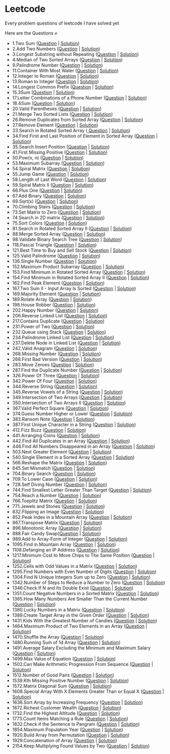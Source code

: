 # Leetcode
 Every problem questions of leetcode I have solved yet
 
 Here are the Questions ✊
 
- 1.Two Sum (<a href="https://leetcode.com/problems/two-sum/">Question</a> | <a href="https://github.com/AshutoshRath1612/Leetcode/blob/main/TwoSum.java">Solution</a>)
- 2.Add Two Numbers (<a href="https://leetcode.com/problems/add-two-numbers/">Question</a> | <a href="https://github.com/AshutoshRath1612/Leetcode/blob/main/Add_two_nums.java">Solution</a>)
- 3.Longest Substring without Repeating (<a href="https://leetcode.com/problems/longest-substring-without-repeating-characters/">Question</a> | <a href="https://github.com/AshutoshRath1612/Leetcode/blob/main/longest_substring_without_repeating.java">Solution</a>)
- 4.Median of Two Sorted Arrays (<a href="https://leetcode.com/problems/median-of-two-sorted-arrays/">Question</a> | <a href="https://github.com/AshutoshRath1612/Leetcode/blob/main/median_of_two_array.java">Solution</a>)
- 9.Palindrome Number (<a href="https://leetcode.com/problems/palindrome-number/">Question</a> | <a href="https://github.com/AshutoshRath1612/Leetcode/blob/main/Palindrome_Number.java">Solution</a>)
- 11.Container With Most Water (<a href="https://leetcode.com/problems/container-with-most-water/">Question</a> | <a href="https://github.com/AshutoshRath1612/Leetcode/blob/main/Container_With_Most_Water.java">Solution</a>)
- 12.Integer to Roman (<a href="https://leetcode.com/problems/integer-to-roman/">Question</a> | <a href="https://github.com/AshutoshRath1612/Leetcode/blob/main/Integer_to_Roman.java">Solution</a>)
- 13.Roman to Integer (<a href="https://leetcode.com/problems/roman-to-integer/">Question</a> | <a href="https://github.com/AshutoshRath1612/Leetcode/blob/main/Roman_to_integer.java">Solution</a>)
- 14.Longest Common Prefix (<a href="https://leetcode.com/problems/longest-common-prefix/">Question</a> | <a href="https://github.com/AshutoshRath1612/Leetcode/blob/main/LongestCommonPrefix.java">Solution</a>)
- 15.3Sum (<a href="https://leetcode.com/problems/3sum/">Question</a> | <a href="https://github.com/AshutoshRath1612/Leetcode/blob/main/_3Sum.java">Solution</a>)
- 17.Letter Combinations of a Phone Number (<a href="https://leetcode.com/problems/letter-combinations-of-a-phone-number/">Question</a> | <a href="https://github.com/AshutoshRath1612/Leetcode/blob/main/Letter_Combinations_ofPhone_Number.java">Solution</a>)
- 18.4Sum (<a href="https://leetcode.com/problems/4sum/">Question</a> | <a href="https://github.com/AshutoshRath1612/Leetcode/blob/main/_4Sum.java">Solution</a>)
- 20.Valid Parentheses (<a href="https://leetcode.com/problems/valid-parentheses/">Question</a> | <a href="https://github.com/AshutoshRath1612/Leetcode/blob/main/ValidParenthesis.java">Solution</a>)
- 21.Merge Two Sorted Lists (<a href="https://leetcode.com/problems/merge-two-sorted-lists/">Question</a> | <a href="https://github.com/AshutoshRath1612/Leetcode/blob/main/MergeTwoSortedList.java">Solution</a>)
- 26.Remove Duplicates from Sorted Array (<a href="https://leetcode.com/problems/remove-duplicates-from-sorted-array/">Question</a> | <a href="https://github.com/AshutoshRath1612/Leetcode/blob/main/RemoveDuplicatesFromSortedArray.java">Solution</a>)
- 27.Remove Element (<a href="https://leetcode.com/problems/remove-element/">Question</a> | <a href="https://github.com/AshutoshRath1612/Leetcode/blob/main/RemoveElement.java">Solution</a>)
- 33.Search in Rotated Sorted Array (<a href="https://leetcode.com/problems/search-in-rotated-sorted-array/"> Question</a> | <a href="https://github.com/AshutoshRath1612/Leetcode/blob/main/Search_in_Roated_Array.java">Solution</a>)
- 34.Find First and Last Position of Element in Sorted Array (<a href="https://leetcode.com/problems/find-first-and-last-position-of-element-in-sorted-array/">Question</a> | <a href="https://github.com/AshutoshRath1612/Leetcode/blob/main/First_Last_of_Sorted_Array.java">Solution</a>)
- 35.Search Insert Position (<a href="https://leetcode.com/problems/search-insert-position/description/">Question</a> | <a href="https://github.com/AshutoshRath1612/Leetcode/blob/main/SearchInsertPosition.java">Solution</a>)
- 41.First Missing Positive (<a href="https://leetcode.com/problems/first-missing-positive/">Question</a> | <a href="https://github.com/AshutoshRath1612/Leetcode/blob/main/FindMissingPositive.java">Solution</a>)
- 50.Pow(x, n) (<a href="https://leetcode.com/problems/powx-n/">Question</a> | <a href="https://github.com/AshutoshRath1612/Leetcode/blob/main/Pow_x_n_.java">Solution</a>)
- 53.Maximum Subarray (<a href="https://leetcode.com/problems/maximum-subarray/">Question</a> | <a href="https://github.com/AshutoshRath1612/Leetcode/blob/main/MaximumSubarray.java">Solution</a>)
- 54.Spiral Matrix (<a href="https://leetcode.com/problems/spiral-matrix/">Question</a> | <a href="https://github.com/AshutoshRath1612/Leetcode/blob/main/SpiralMatrix.java">Solution</a>)
- 55.Jump Game (<a href="https://leetcode.com/problems/jump-game/">Question</a> | <a href="https://github.com/AshutoshRath1612/Leetcode/blob/main/JumpGame.java">Solution</a>)
- 58.Length of Last Word (<a href="https://leetcode.com/problems/length-of-last-word/">Question</a> | <a href="https://github.com/AshutoshRath1612/Leetcode/blob/main/LengthOfLastWord.java">Solution</a>)
- 59.Spiral Matrix II (<a href="https://leetcode.com/problems/spiral-matrix-ii/">Question</a> | <a href="https://github.com/AshutoshRath1612/Leetcode/blob/main/SpiralMatrix_II.java">Solution</a>)
- 66.Plus One (<a href="https://leetcode.com/problems/plus-one/">Question</a> | <a href="https://github.com/AshutoshRath1612/Leetcode/blob/main/PlusOne.java">Solution</a>)
- 67.Add Binary (<a href="https://leetcode.com/problems/add-binary/">Question</a> | <a href="https://github.com/AshutoshRath1612/Leetcode/blob/main/AddBinary.java">Solution</a>)
- 69.Sqrt(x) (<a href="https://leetcode.com/problems/sqrtx/">Question</a> | <a href="https://github.com/AshutoshRath1612/Leetcode/blob/main/Sqrt_x.java">Solution</a>)
- 70.Climbing Stairs (<a href="https://leetcode.com/problems/climbing-stairs/">Question</a> | <a href="https://github.com/AshutoshRath1612/Leetcode/blob/main/ClimbingStairs.java">Solution</a>)
- 73.Set Matrix to Zero (<a href="https://leetcode.com/problems/set-matrix-zeroes/">Question</a> | <a href="https://github.com/AshutoshRath1612/Leetcode/blob/main/SetMatrixZero.java">Solution</a>)
- 74.Search in 2D matrix (<a href="https://leetcode.com/problems/search-a-2d-matrix">Question</a> | <a href="https://github.com/AshutoshRath1612/Leetcode/blob/main/Search2dmatrix.java">Solution</a>)
- 75.Sort Colors (<a href="https://leetcode.com/problems/sort-colors/">Question</a> | <a href="https://github.com/AshutoshRath1612/Leetcode/blob/main/SortColors.java">Solution</a>)
- 81.Search in Rotated Sorted Array II (<a href="https://leetcode.com/problems/search-in-rotated-sorted-array-ii/">Question</a> | <a href="https://github.com/AshutoshRath1612/Leetcode/blob/main/Search_in_Rotated_Array_II.java">Solution</a>)
- 88.Merge Sorted Array (<a href="https://leetcode.com/problems/merge-sorted-array/">Question</a> | <a href="https://github.com/AshutoshRath1612/Leetcode/blob/main/MergeSortedArray.java">Solution</a>)
- 98.Validate Binary Search Tree (<a href="https://leetcode.com/problems/validate-binary-search-tree/">Question</a> | <a href="https://github.com/AshutoshRath1612/Leetcode/blob/main/Validate_Binary_Search_Tree.java">Solution</a>)
- 118.Pascal Triangle (<a href="https://leetcode.com/problems/pascals-triangle/">Question</a> | <a href="https://github.com/AshutoshRath1612/Leetcode/blob/main/PascalsTriangle.java">Solution</a>)
- 121.Best Time to Buy and Sell Stock (<a href="https://leetcode.com/problems/best-time-to-buy-and-sell-stock/">Question</a> | <a href="https://github.com/AshutoshRath1612/Leetcode/blob/main/BestTimeTOBuySell.java">Solution</a>)
- 125.Valid Palindrome (<a href="https://leetcode.com/problems/valid-palindrome/">Question</a> | <a href="https://github.com/AshutoshRath1612/Leetcode/blob/main/ValidPalindrome.java">Solution</a>)
- 136.Single Number (<a href="https://leetcode.com/problems/single-number/">Question</a> | <a href="https://github.com/AshutoshRath1612/Leetcode/blob/main/SingleNumber.java">Solution</a>)
- 152.Maximum Product Subarray (<a href="https://leetcode.com/problems/maximum-product-subarray/">Question</a> | <a href="https://github.com/AshutoshRath1612/Leetcode/blob/main/MaximumProductSubarray.java">Solution</a>)
- 153.Find Minimum in Rotated Sorted Array (<a href="https://leetcode.com/problems/find-minimum-in-rotated-sorted-array/">Question</a> | <a href="https://github.com/AshutoshRath1612/Leetcode/blob/main/MinimumInRotatedSortedArray.java">Solution</a>)
- 154.Find Minimum in Rotated Sorted Array II (<a href="https://leetcode.com/problems/find-minimum-in-rotated-sorted-array-ii/">Question</a> | <a href="https://github.com/AshutoshRath1612/Leetcode/blob/main/MinimumInRotatedSortedArray_II.java">Solution</a>)
- 162.Find Peak Element (<a href="https://leetcode.com/problems/find-peak-element/">Question</a> | <a href="https://github.com/AshutoshRath1612/Leetcode/blob/main/Peak_Element.java">Solution</a>)
- 167.Two Sum II - Input Array Is Sorted (<a href="https://leetcode.com/problems/two-sum-ii-input-array-is-sorted/">Question</a> | <a href="https://github.com/AshutoshRath1612/Leetcode/blob/main/TwoSum_II.java">Solution</a>)
- 169.Majority Element (<a href="https://leetcode.com/problems/majority-element/">Question</a> | <a href="https://github.com/AshutoshRath1612/Leetcode/blob/main/MajorityElements.java">Solution</a>)
- 189.Rotate Array (<a href="https://leetcode.com/problems/rotate-array/">Question</a> | <a href="https://github.com/AshutoshRath1612/Leetcode/blob/main/RotateArray.java">Solution</a>)
- 198.House Robber (<a href="https://leetcode.com/problems/house-robber/">Question</a> | <a href="https://github.com/AshutoshRath1612/Leetcode/blob/main/House_Robber.java">Solution</a>)
- 202.Happy Number (<a href="https://leetcode.com/problems/happy-number/">Question</a> | <a href="https://github.com/AshutoshRath1612/Leetcode/blob/main/Happy_numbers.java">Solution</a>)
- 206.Reverse Linked List (<a href="https://leetcode.com/problems/reverse-linked-list/">Question</a> | <a href="https://github.com/AshutoshRath1612/Leetcode/blob/main/ReverseLinkedList.java">Solution</a>)
- 217.Contains Duplicate (<a href="https://leetcode.com/problems/contains-duplicate/">Question</a> | <a href="https://github.com/AshutoshRath1612/Leetcode/blob/main/ContainsDuplicate.java">Solution</a>)
- 231.Power of Two (<a href="https://leetcode.com/problems/power-of-two/">Question</a> | <a href="https://github.com/AshutoshRath1612/Leetcode/blob/main/PowerOfTwo.java">Solution</a>)
- 232.Queue using Stack (<a href="https://leetcode.com/problems/implement-queue-using-stacks/">Question</a> | <a href="https://github.com/AshutoshRath1612/Leetcode/blob/main/QueueUsingStack.java">Solution</a>)
- 234.Palindrome Linked List (<a href="https://leetcode.com/problems/palindrome-linked-list/">Question</a> | <a href="https://github.com/AshutoshRath1612/Leetcode/blob/main/Palindrome_Linked_List.java">Solution</a>)
- 237.Delete Node in Linked List (<a href="https://leetcode.com/problems/delete-node-in-a-linked-list/">Question</a> | <a href="https://github.com/AshutoshRath1612/Leetcode/blob/main/DeleteNodeLL.java">Solution</a>)
- 242.Valid Anagram (<a href="https://leetcode.com/problems/valid-anagram/">Question</a> | <a href="https://github.com/AshutoshRath1612/Leetcode/blob/main/ValidAnagram.java">Solution</a>)
- 268.Missing Number (<a href="https://leetcode.com/problems/missing-number/">Question</a> | <a href="https://github.com/AshutoshRath1612/Leetcode/blob/main/MissingNumber.java">Solution</a>)
- 268.First Bad Version (<a href="https://leetcode.com/problems/first-bad-version/">Question</a> | <a href="https://github.com/AshutoshRath1612/Leetcode/blob/main/FirstBadVersion.java">Solution</a>)
- 283.Move Zeroes (<a href="https://leetcode.com/problems/move-zeroes/">Question</a> | <a href="https://github.com/AshutoshRath1612/Leetcode/blob/main/MoveZeros.java">Solution</a>)
- 287.Find the Duplicate Number (<a href="https://leetcode.com/problems/find-the-duplicate-number/">Question</a> | <a href="https://github.com/AshutoshRath1612/Leetcode/blob/main/FindDuplicate.java">Solution</a>)
- 326.Power Of Three (<a href="https://leetcode.com/problems/power-of-three/">Question</a> | <a href="https://github.com/AshutoshRath1612/Leetcode/blob/main/PoweOf3.java">Solution</a>)
- 342.Power Of Four (<a href="https://leetcode.com/problems/power-of-four/">Question</a> | <a href="https://github.com/AshutoshRath1612/Leetcode/blob/main/PowerOfFour.java">Solution</a>)
- 344.Reverse String (<a href="https://leetcode.com/problems/reverse-string/">Question</a> | <a href="https://github.com/AshutoshRath1612/Leetcode/blob/main/ReverseString.java">Solution</a>)
- 345.Reverse Vowels of a String (<a href="https://leetcode.com/problems/reverse-vowels-of-a-string/">Question</a> | <a href="https://github.com/AshutoshRath1612/Leetcode/blob/main/ReverseVowellInString.java">Solution</a>)
- 349.Intersection of Two Arrays (<a href="https://leetcode.com/problems/intersection-of-two-arrays/">Question</a> | <a href="https://github.com/AshutoshRath1612/Leetcode/blob/main/IntersectionTwoArrays.java">Solution</a>)
- 350.Intersection of Two Arrays II (<a href="https://leetcode.com/problems/intersection-of-two-arrays-ii/">Question</a> | <a href="https://github.com/AshutoshRath1612/Leetcode/blob/main/IntersectionTwoArraysII.java">Solution</a>)
- 367.Valid Perfect Square (<a href="https://leetcode.com/problems/valid-perfect-square/">Question</a> | <a href="https://github.com/AshutoshRath1612/Leetcode/blob/main/ValidPerfectSquare.java">Solution</a>)
- 374.Guess Number Higher or Lower (<a href="https://leetcode.com/problems/guess-number-higher-or-lower/">Question</a> | <a href="https://github.com/AshutoshRath1612/Leetcode/blob/main/GuessNumberHigherOrLower.java">Solution</a>)
- 383.Ransom Note (<a href="https://leetcode.com/problems/ransom-note/">Question</a> | <a href="https://github.com/AshutoshRath1612/Leetcode/blob/main/RansomNote.java">Solution</a>)
- 387.First Unique Character in a String (<a href="https://leetcode.com/problems/first-unique-character-in-a-string/">Question</a> | <a href="https://github.com/AshutoshRath1612/Leetcode/blob/main/FirstUniqueInString.java">Solution</a>)
- 412.Fizz Buzz (<a href="https://leetcode.com/problems/fizz-buzz/">Question</a> | <a href="https://github.com/AshutoshRath1612/Leetcode/blob/main/FizzBuzz.java">Solution</a>)
- 441.Arranging Coins (<a href="https://leetcode.com/problems/arranging-coins/">Question</a> | <a href="https://github.com/AshutoshRath1612/Leetcode/blob/main/ArrangingCoins.java">Solution</a>)
- 442.Find All Duplicates in an Array (<a href="https://leetcode.com/problems/find-all-duplicates-in-an-array/">Question</a> | <a href="https://github.com/AshutoshRath1612/Leetcode/blob/main/FindAllDuplicates.java">Solution</a>)
- 448.Find All Numbers Disappeared in an Array (<a href="https://leetcode.com/problems/find-all-numbers-disappeared-in-an-array/">Question</a> | <a href="https://github.com/AshutoshRath1612/Leetcode/blob/main/All_NumsDisapperedInArray.java">Solution</a>)
- 503.Next Greater Element (<a href="https://leetcode.com/problems/next-greater-element-ii/">Question</a> | <a href="https://github.com/AshutoshRath1612/Leetcode/blob/main/NextGreaterElement_ii.java">Solution</a>)
- 540.Single Element in a Sorted Array (<a href="https://leetcode.com/problems/single-element-in-a-sorted-array/">Question</a> | <a href="https://github.com/AshutoshRath1612/Leetcode/blob/main/SingleElementInSortedArray.java">Solution</a>)
- 566.Reshape the Matrix (<a href="https://leetcode.com/problems/reshape-the-matrix/">Question</a> | <a href="https://github.com/AshutoshRath1612/Leetcode/blob/main/ReshapeMatrix.java">Solution</a>)
- 645.Set Mismatch (<a href="https://leetcode.com/problems/set-mismatch/">Question</a> | <a href="https://github.com/AshutoshRath1612/Leetcode/blob/main/SetMismatch.java">Solution</a>)
- 704.Binary Search (<a href="https://leetcode.com/problems/binary-search/">Question</a> | <a href="https://github.com/AshutoshRath1612/Leetcode/blob/main/BinarySearch.java">Solution</a>)
- 709.To Lower Case (<a href="https://leetcode.com/problems/to-lower-case/">Question</a> | <a href="https://github.com/AshutoshRath1612/Leetcode/blob/main/toLowerCase.java">Solution</a>)
- 728.Self Diving Number (<a href="https://leetcode.com/problems/self-dividing-numbers/">Question</a> | <a href="https://github.com/AshutoshRath1612/Leetcode/blob/main/SelfDivingNumber.java">Solution</a>)
- 744.Find Smallest Letter Greater Than Target (<a href="https://leetcode.com/problems/find-smallest-letter-greater-than-target/">Question</a> | <a href="https://github.com/AshutoshRath1612/Leetcode/blob/main/Smallest_letter_greater_then_target.java">Solution</a>)
- 754.Reach a Number (<a href="https://leetcode.com/problems/reach-a-number/">Question</a> | <a href="https://github.com/AshutoshRath1612/Leetcode/blob/main/ReachANumber.java">Solution</a>)
- 766.Toeplitz Matrix (<a href="https://leetcode.com/problems/toeplitz-matrix/">Question</a> | <a href="https://github.com/AshutoshRath1612/Leetcode/blob/main/ToeplitzMatrix.java">Solution</a>)
- 771.Jewels and Stones (<a href="https://leetcode.com/problems/jewels-and-stones/">Question</a> | <a href="https://github.com/AshutoshRath1612/Leetcode/blob/main/JewelsStones.java">Solution</a>)
- 832.Flipping an Image (<a href="https://leetcode.com/problems/flipping-an-image/">Question</a> | <a href="https://github.com/AshutoshRath1612/Leetcode/blob/main/FlippingAnImage.java">Solution</a>)
- 852.Peak Index in a Mountain Array (<a href="https://leetcode.com/problems/peak-index-in-a-mountain-array/">Question</a> | <a href="https://github.com/AshutoshRath1612/Leetcode/blob/main/Peak_Index_in_Mountain_Array.java">Solution</a>)
- 867.Transpose Matrix (<a href="https://leetcode.com/problems/transpose-matrix/">Question</a> | <a href="https://github.com/AshutoshRath1612/Leetcode/blob/main/TransposeMatrix.java">Solution</a>)
- 896.Monotonic Array (<a href="https://leetcode.com/problems/monotonic-array/">Question</a> | <a href="https://github.com/AshutoshRath1612/Leetcode/blob/main/MonotonicArray.java">Solution</a>)
- 888.Fair Candy Swap(<a href="https://leetcode.com/problems/fair-candy-swap/">Question</a> | <a href="https://github.com/AshutoshRath1612/Leetcode/blob/main/FairCandyswap.java">Solution</a>)
- 989.Add to Array-Form of Integer (<a href="https://leetcode.com/problems/add-to-array-form-of-integer/">Question</a> | <a href="https://github.com/AshutoshRath1612/Leetcode/blob/main/ArrayFormOfInteger.java">Solution</a>)
- 1095.Find in Mountain Array (<a href="https://leetcode.com/problems/find-in-mountain-array/">Question</a> | <a href="https://github.com/AshutoshRath1612/Leetcode/blob/main/Find_In_Mountain_Array.java">Solution</a>)
- 1108.Defanging an IP Address (<a href="https://leetcode.com/problems/defanging-an-ip-address/">Question</a> | <a href="https://github.com/AshutoshRath1612/Leetcode/blob/main/Defanging_IP.java">Solution</a>)
- 1217.Minimum Cost to Move Chips to The Same Position (<a href="https://leetcode.com/problems/minimum-cost-to-move-chips-to-the-same-position/">Question</a> | <a href="https://github.com/AshutoshRath1612/Leetcode/blob/main/MinimumCostToMoveCHip.java">Solution</a>)
- 1252.Cells with Odd Values in a Matrix (<a href="https://leetcode.com/problems/cells-with-odd-values-in-a-matrix/">Question</a> | <a href="https://github.com/AshutoshRath1612/Leetcode/blob/main/CellsWithOddValue.java">Solution</a>)
- 1295.Find Numbers with Even Number of Digits (<a href="https://leetcode.com/problems/find-numbers-with-even-number-of-digits/">Question</a> | <a href="https://github.com/AshutoshRath1612/Leetcode/blob/main/Find_Numbers_with_Even_Number_of_Digits.java">Solution</a>)
- 1304.Find N Unique Integers Sum up to Zero (<a href="https://leetcode.com/problems/find-n-unique-integers-sum-up-to-zero/">Question</a> | <a href="https://github.com/AshutoshRath1612/Leetcode/blob/main/SumToZero.java">Solution</a>)
- 1342.Number of Steps to Reduce a Number to Zero (<a href="https://leetcode.com/problems/number-of-steps-to-reduce-a-number-to-zero/">Question</a> | <a href="https://github.com/AshutoshRath1612/Leetcode/blob/main/NumberOfStepsto0.java">Solution</a>)
- 1346.Check If N and Its Double Exist (<a href="https://leetcode.com/problems/check-if-n-and-its-double-exist/description/">Question</a> | <a href="https://github.com/AshutoshRath1612/Leetcode/blob/main/NandDoubleExist.java">Solution</a>)
- 1351.Count Negative Numbers in a Sorted Matrix (<a href="https://leetcode.com/problems/count-negative-numbers-in-a-sorted-matrix/description/">Question</a> | <a href="https://github.com/AshutoshRath1612/Leetcode/blob/main/CountNegativeInMatrix.java">Solution</a>)
- 1365.How Many Numbers Are Smaller Than the Current Number (<a href="https://leetcode.com/problems/how-many-numbers-are-smaller-than-the-current-number/">Question</a> | <a href="https://github.com/AshutoshRath1612/Leetcode/blob/main/Number_Smaller_Than_Current_Num.java">Solution</a>)
- 1380.Lucky Numbers in a Matrix (<a href="https://leetcode.com/problems/lucky-numbers-in-a-matrix/">Question</a> | <a href="https://github.com/AshutoshRath1612/Leetcode/blob/main/LuckyNumberInMatrix.java">Solution</a>)
- 1389.Create Target Array in the Given Order (<a href="https://leetcode.com/problems/create-target-array-in-the-given-order/">Question</a> | <a href="https://github.com/AshutoshRath1612/Leetcode/blob/main/Create_TargetArrayOf_GivenOrder.java">Solution</a>)
- 1431.Kids With the Greatest Number of Candies (<a href="https://leetcode.com/problems/kids-with-the-greatest-number-of-candies/">Question</a> | <a href="https://github.com/AshutoshRath1612/Leetcode/blob/main/Kid_with_Greatest_Candies.java">Solution</a>)
- 1464.Maximum Product of Two Elements in an Array (<a href="https://leetcode.com/problems/maximum-product-of-two-elements-in-an-array/">Question</a> | <a href="https://github.com/AshutoshRath1612/Leetcode/blob/main/MaxProductOfTwoElement.java">Solution</a>)
- 1470.Shuffle the Array (<a href="https://leetcode.com/problems/shuffle-the-array/">Question</a> | <a href="https://github.com/AshutoshRath1612/Leetcode/blob/main/Shuffle_The_Array.java">Solution</a>)
- 1480.Running Sum of 1d Array (<a href="https://leetcode.com/problems/running-sum-of-1d-array/">Question</a> | <a href="https://github.com/AshutoshRath1612/Leetcode/blob/main/RunningSum_of_Array.java">Solution</a>)
- 1491.Average Salary Excluding the Minimum and Maximum Salary (<a href="https://leetcode.com/problems/average-salary-excluding-the-minimum-and-maximum-salary/">Question</a> | <a href="https://github.com/AshutoshRath1612/Leetcode/blob/main/AverageSalarayExcludingMM.java">Solution</a>)
- 1499.Max Value of Equation (<a href="https://leetcode.com/problems/max-value-of-equation/description/">Question</a> | <a href="https://github.com/AshutoshRath1612/Leetcode/blob/main/MaxValueOfEquation.java">Solution</a>)
- 1502.Can Make Arithmetic Progression From Sequence (<a href="https://leetcode.com/problems/can-make-arithmetic-progression-from-sequence/">Question</a> | <a href="https://github.com/AshutoshRath1612/Leetcode/blob/main/AR_FromSequence.java">Solution</a>)
- 1512.Number of Good Pairs (<a href="https://leetcode.com/problems/number-of-good-pairs/">Question</a> | <a href="https://github.com/AshutoshRath1612/Leetcode/blob/main/Number_of_Good_Pairs.java">Solution</a>)
- 1539.Kth Missing Positive Number (<a href="https://leetcode.com/problems/kth-missing-positive-number/description/">Question</a> | <a href="https://github.com/AshutoshRath1612/Leetcode/blob/main/KthMissingNumber.java">Solution</a>)
- 1572.Matrix Diagonal Sum (<a href="https://leetcode.com/problems/matrix-diagonal-sum/">Question</a> | <a href="https://github.com/AshutoshRath1612/Leetcode/blob/main/MatrixDiagonalSum.java">Solution</a>)
- 1608.Special Array With X Elements Greater Than or Equal X (<a href="https://leetcode.com/problems/special-array-with-x-elements-greater-than-or-equal-x/description/">Question</a> | <a href="https://github.com/AshutoshRath1612/Leetcode/blob/main/SpecialArrayElemGrEqX.java">Solution</a>)
- 1636.Sort Array by Increasing Frequency (<a href="https://leetcode.com/problems/sort-array-by-increasing-frequency/">Question</a> | <a href="https://github.com/AshutoshRath1612/Leetcode/blob/main/SortByIncreasingFrequency.java">Solution</a>)
- 1672.Richest Customer Wealth (<a href="https://leetcode.com/problems/richest-customer-wealth/">Question</a> | <a href="https://github.com/AshutoshRath1612/Leetcode/blob/main/Richest_Customer_Wealth.java">Solution</a>)
- 1732.Find the Highest Altitude (<a href="https://leetcode.com/problems/find-the-highest-altitude/">Question</a> | <a href="https://github.com/AshutoshRath1612/Leetcode/blob/main/HighestAltitude.java">Solution</a>)
- 1773.Count Items Matching a Rule (<a href="https://leetcode.com/problems/count-items-matching-a-rule/">Question</a> | <a href="https://github.com/AshutoshRath1612/Leetcode/blob/main/Count_item_MatchingRule.java">Solution</a>)
- 1832.Check if the Sentence Is Pangram (<a href="https://leetcode.com/problems/check-if-the-sentence-is-pangram/">Question</a> | <a href="https://github.com/AshutoshRath1612/Leetcode/blob/main/Check_IfPangram.java">Solution</a>)
- 1854.Maximum Population Year (<a href="https://leetcode.com/problems/maximum-population-year/">Question</a> | <a href="https://github.com/AshutoshRath1612/Leetcode/blob/main/MaximumPopulationYear.java">Solution</a>)
- 1920.Build Array from Permutation (<a href="https://leetcode.com/problems/build-array-from-permutation/">Question</a> | <a href="https://github.com/AshutoshRath1612/Leetcode/blob/main/Build_Array_from_Permutation.java">Solution</a>)
- 1929.Concatenation of Array (<a href="https://leetcode.com/problems/concatenation-of-array/">Question</a> | <a href="https://github.com/AshutoshRath1612/Leetcode/blob/main/Concatenation_of_Array.java">Solution</a>)
- 2154.Keep Multiplying Found Values by Two (<a href="https://leetcode.com/problems/keep-multiplying-found-values-by-two/">Question</a> | <a href="https://github.com/AshutoshRath1612/Leetcode/blob/main/KeepMulbyTwo.java">Solution</a>)

